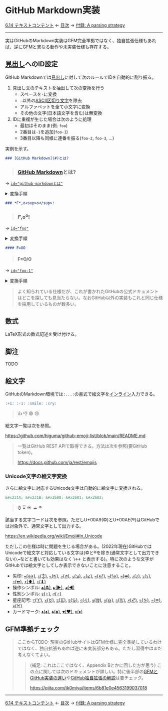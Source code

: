 # GitHub Markdown実装

[6.14 テキストコンテント](textual-content.md)
← [目次](index.md) →
[付録: A parsing strategy](appendix-a-parsing-strategy.md)

------------------------------------------------------------------------

実はGitHubのMarkdown実装はGFM完全準拠ではなく、独自拡張仕様もあれば、逆にGFMと異なる動作や未実装仕様も存在する。

## [見出し]へのID設定

GitHub Markdownでは[見出し]に対して次のルールでIDを自動的に割り振る。

1. 見出し文のテキストを抽出して次の変換を行う
    * スペースを`-`に変換
    * `-`以外の[ASCII区切り文字]を除去
    * アルファベットを全て小文字に変換
    * その他の文字(日本語文字を含む)は無変換
2. IDに重複が生じた場合は次のように処理
    * 最初はそのまま(例: `foo`)
    * 2番目は`-1`を追加(`foo-1`)
    * 3番目以降も同様に連番を振る(`foo-2`, `foo-3`, ...)

実例を示す。

```markdown
### [GitHub Markdown](#)とは?
```

> ### [GitHub Markdown](#)とは?

→ [`id="github-markdownとは"`](#github-markdownとは)

<details>
<summary>変換手順</summary>

1. テキストを抽出(リンク情報は除去) → `GitHub Markdownとは?`
2. スペースを`-`に変換 → `GitHub-Markdownとは?`
3. `-`以外のASCII区切り文字を除去 → `GitHub-Markdownとは`
4. アルファベットを小文字に変換 → `github-markdownとは`
</details>

```markdown
### *F*,o<sup>o</sup>!
```

> ### *F*,o<sup>o</sup>!

→ [`id="foo"`](#foo)

<details>
<summary>変換手順</summary>

1. テキストを抽出(書式設定は除去) → `F,oo!`
2. `-`以外のASCII区切り文字を除去 → `Foo`
3. アルファベットを小文字に変換 → `foo`
</details>

```markdown
#### F=OO
```

> #### F=O/O

→ [`id="foo-1"`](#foo-1)

<details>
<summary>変換手順</summary>

1. テキストを抽出 → `F=O/O`
2. `-`以外のASCII区切り文字を除去 → `FOO`
3. アルファベットを小文字に変換 → `foo`
4. 上と重複するため連番を追加 → `foo-1`
</details>

> よく知られている仕様だが、これが書かれたGitHubの公式ドキュメントはどこを探しても見当たらない。なおGitHub以外の実装もこれと同じ仕様を採用しているものが数多い。

## 数式

LaTeX形式の数式記述を受け付ける。

## 脚注

TODO

## 絵文字

GitHubのMarkdown環境では`:...:`の書式で絵文字を[インライン]入力できる。

```markdown
:+1: :-1: :smile: :cry:
```

> :+1: :-1: :smile: :cry:

絵文字一覧は次を参照。

https://github.com/higuma/github-emoji-list/blob/main/README.md

> 一覧はGitHub REST APIで取得できる。方法は次を参照(要GitHub token)。
> 
> https://docs.github.com/ja/rest/emojis

### Unicode文字の絵文字変換

さらに絵文字に対応するUnicode文字は自動的に絵文字に変換される。

```markdown
&#x231A; &#x231B; &#x2600; &#x2601; &#x2602;
```

> &#x231A; &#x231B; &#x2600; &#x2601; &#x2602;

該当する文字コードは次を参照。ただしU+00A9(&copy;)とU+00AE(&reg;)はGitHubでは対象外で、通常文字として出力する。

https://en.wikipedia.org/wiki/Emoji#In_Unicode

ただしこの仕様は時に問題を生じる場合がある。(2022年現在)GitHubではUnicodeで絵文字と対応している文字は(&copy;と&reg;を除き)通常文字として出力できない(`\↔`などと書いても効果はなく \↔ と表示する)。特に次のような文字がGitHubでは絵文字としてしか表示できないことに注意すること。

* 矢印:
[`↔`(↔)](https://github.com/higuma/markdown-unicode-check/blob/main/2000.md#2194),
[`↕`(↕)](https://github.com/higuma/markdown-unicode-check/blob/main/2000.md#2195),
[`↖`(↖)](https://github.com/higuma/markdown-unicode-check/blob/main/2000.md#2196),
[`↗`(↗)](https://github.com/higuma/markdown-unicode-check/blob/main/2000.md#2197),
[`↘`(↘)](https://github.com/higuma/markdown-unicode-check/blob/main/2000.md#2198),
[`↙`(↙)](https://github.com/higuma/markdown-unicode-check/blob/main/2000.md#2199),
[`↩`(↩)](https://github.com/higuma/markdown-unicode-check/blob/main/2000.md#21A9),
[`↪`(↪)](https://github.com/higuma/markdown-unicode-check/blob/main/2000.md#21AA),
[`➡`(➡)](https://github.com/higuma/markdown-unicode-check/blob/main/2000.md#27A1),
[`⤴`(⤴)](https://github.com/higuma/markdown-unicode-check/blob/main/2000.md#2934),
[`⤵`(⤵)](https://github.com/higuma/markdown-unicode-check/blob/main/2000.md#2935),
[`⬅`(⬅)](https://github.com/higuma/markdown-unicode-check/blob/main/2000.md#2B05),
[`⬆`(⬆)](https://github.com/higuma/markdown-unicode-check/blob/main/2000.md#2B06),
[`⬇`(⬇)](https://github.com/higuma/markdown-unicode-check/blob/main/2000.md#2B07)
* 操作シンボル:
[`⏏`(⏏)](https://github.com/higuma/markdown-unicode-check/blob/main/2000.md#21CF),
[`▶`(▶)](https://github.com/higuma/markdown-unicode-check/blob/main/2000.md#25B6),
[`◀`(◀)](https://github.com/higuma/markdown-unicode-check/blob/main/2000.md#25C0)
* 性別シンボル:
[`♀`(♀)](https://github.com/higuma/markdown-unicode-check/blob/main/2000.md#2640),
[`♂`(♂)](https://github.com/higuma/markdown-unicode-check/blob/main/2000.md#2642)
* 星座記号:
[`♈`(♈)](https://github.com/higuma/markdown-unicode-check/blob/main/2000.md#2648),
[`♉`(♉)](https://github.com/higuma/markdown-unicode-check/blob/main/2000.md#2649),
[`♊`(♊)](https://github.com/higuma/markdown-unicode-check/blob/main/2000.md#264A),
[`♋`(♋)](https://github.com/higuma/markdown-unicode-check/blob/main/2000.md#264B),
[`♌`(♌)](https://github.com/higuma/markdown-unicode-check/blob/main/2000.md#264C),
[`♍`(♍)](https://github.com/higuma/markdown-unicode-check/blob/main/2000.md#264D),
[`♎`(♎)](https://github.com/higuma/markdown-unicode-check/blob/main/2000.md#264E),
[`♏`(♏)](https://github.com/higuma/markdown-unicode-check/blob/main/2000.md#264F),
[`♐`(♐)](https://github.com/higuma/markdown-unicode-check/blob/main/2000.md#2650),
[`♑`(♑)](https://github.com/higuma/markdown-unicode-check/blob/main/2000.md#2651),
[`♒`(♒)](https://github.com/higuma/markdown-unicode-check/blob/main/2000.md#2652),
[`♓`(♓)](https://github.com/higuma/markdown-unicode-check/blob/main/2000.md#2653)
* カードマーク:
[`♠`(♠)](https://github.com/higuma/markdown-unicode-check/blob/main/2000.md#2660),
[`♣`(♣)](https://github.com/higuma/markdown-unicode-check/blob/main/2000.md#2613),
[`♥`(♥)](https://github.com/higuma/markdown-unicode-check/blob/main/2000.md#2615),
[`♦`(♦)](https://github.com/higuma/markdown-unicode-check/blob/main/2000.md#2616)

## GFM準拠チェック


> ここからTODO: 現実のGitHubサイトはGFM仕様に完全準拠しているわけではなく、独自拡張もあれば逆に未実装部分もある。ただし習得中はまだ考えなくてよい。
> 
> > (補足: これはここではなく、Appendix Bとかに回した方が思う) この点に関しては次のドキュメントが詳しい。特に後半部の[GFMとGitHub実装の違い](https://qiita.com/tk0miya/items/6b81e0e4563199037018#githubcom-の動作と合致していない)や[GitHub独自拡張の解説](https://qiita.com/tk0miya/items/6b81e0e4563199037018#gfm-に記載されていない-githubcom-独自のマークアップが存在する)は要チェック。
> > 
> > https://qiita.com/tk0miya/items/6b81e0e4563199037018

------------------------------------------------------------------------

[6.14 テキストコンテント](textual-content.md)
← [目次](index.md) →
[付録: A parsing strategy](appendix-a-parsing-strategy.md)

[ASCII区切り文字]: backslash-escapes.md#ASCII区切り文字
[インライン]: inlines.md
[折りたたみ]: html-blocks.md#折りたたみ
[見出し]: thematic-breaks.md
